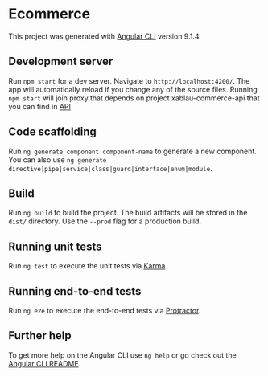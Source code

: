 # Ecommerce

This project was generated with [Angular CLI](https://github.com/angular/angular-cli) version 9.1.4.

## Development server

Run `npm start` for a dev server. Navigate to `http://localhost:4200/`. The app will automatically reload if you change any of the source files.
Running `npm start` will join proxy that depends on project xablau-commerce-api that you can find in [API](https://github.com/pqnoje/xablau-commerce-api)

## Code scaffolding

Run `ng generate component component-name` to generate a new component. You can also use `ng generate directive|pipe|service|class|guard|interface|enum|module`.

## Build

Run `ng build` to build the project. The build artifacts will be stored in the `dist/` directory. Use the `--prod` flag for a production build.

## Running unit tests

Run `ng test` to execute the unit tests via [Karma](https://karma-runner.github.io).

## Running end-to-end tests

Run `ng e2e` to execute the end-to-end tests via [Protractor](http://www.protractortest.org/).

## Further help

To get more help on the Angular CLI use `ng help` or go check out the [Angular CLI README](https://github.com/angular/angular-cli/blob/master/README.md).
